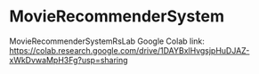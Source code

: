 # MovieRecommenderSystem
MovieRecommenderSystemRsLab
Google Colab link:
https://colab.research.google.com/drive/1DAYBxlHvgsjpHuDJAZ-xWkDvwaMpH3Fg?usp=sharing
